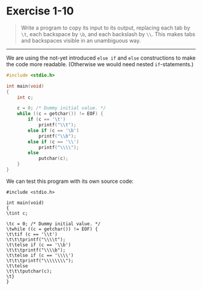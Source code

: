 # Exercise 1-10

> Write a program to copy its input to its output, replacing each tab by `\t`, each backspace by `\b`, and each backslash by `\\`.
> This makes tabs and backspaces visible in an unambiguous way.

---

We are using the not-yet introduced `else if` and `else` constructions to make the code more readable.
(Otherwise we would need nested `if`-statements.)
```c
#include <stdio.h>

int main(void)
{
	int c;

	c = 0; /* Dummy initial value. */
	while ((c = getchar()) != EOF) {
		if (c == '\t')
			printf("\\t");
		else if (c == '\b')
			printf("\\b");
		else if (c == '\\')
			printf("\\\\");
		else
			putchar(c);
	}
}
```

We can test this program with its own source code:
```text
#include <stdio.h>

int main(void)
{
\tint c;

\tc = 0; /* Dummy initial value. */
\twhile ((c = getchar()) != EOF) {
\t\tif (c == '\\t')
\t\t\tprintf("\\\\t");
\t\telse if (c == '\\b')
\t\t\tprintf("\\\\b");
\t\telse if (c == '\\\\')
\t\t\tprintf("\\\\\\\\");
\t\telse
\t\t\tputchar(c);
\t}
}
```
